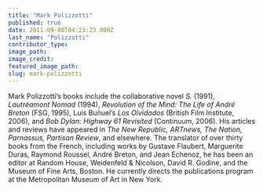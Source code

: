 ```yaml
---
title: "Mark Polizzotti"
published: true
date: 2011-09-08T04:23:23.000Z
last_name: "Polizzotti"
contributor_type:
image_path:
image_credit:
featured_image_path:
slug: mark-polizzotti
---
```


Mark Polizzotti’s books include the collaborative novel _S._ (1991), _Lautréamont Nomad_ (1994), _Revolution of the Mind: The Life of André Breton_ (FSG, 1995), Luis Buñuel’s _Los Olvidados_ (British Film Institute, 2006), and _Bob Dylan: Highway 61 Revisited_ (Continuum, 2006). His articles and reviews have appeared in _The New Republic, ARTnews, The Nation, Parnassus, Partisan Review_, and elsewhere. The translator of over thirty books from the French, including works by Gustave Flaubert, Marguerite Duras, Raymond Roussel, André Breton, and Jean Echenoz, he has been an editor at Random House, Weidenfeld & Nicolson, David R. Godine, and the Museum of Fine Arts, Boston. He currently directs the publications program at the Metropolitan Museum of Art in New York.

